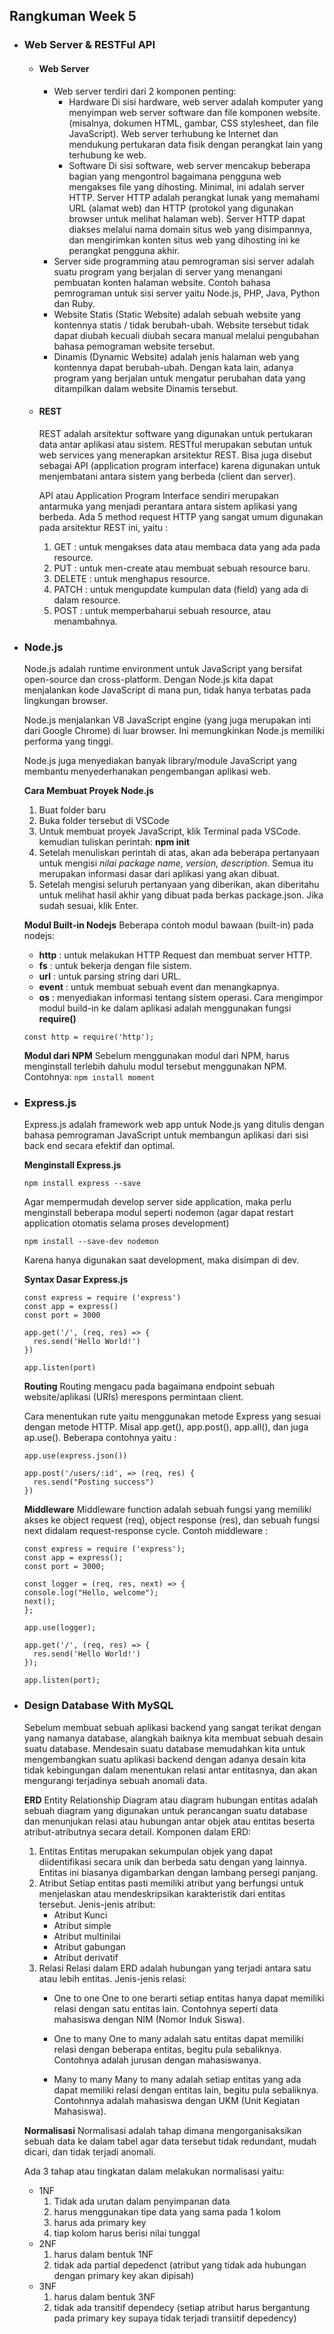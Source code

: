 ## Rangkuman Week 5
* ### Web Server & RESTFul API
  * #### Web Server
    * Web server terdiri dari 2 komponen penting:
      * Hardware
        Di sisi hardware, web server adalah komputer yang menyimpan web server software dan file komponen website. (misalnya, dokumen HTML, gambar, CSS stylesheet, dan file JavaScript). Web server terhubung ke Internet dan mendukung pertukaran data fisik dengan perangkat lain yang terhubung ke web.
      * Software
        Di sisi software, web server mencakup beberapa bagian yang mengontrol bagaimana pengguna web mengakses file yang dihosting. Minimal, ini adalah server HTTP. Server HTTP adalah perangkat lunak yang memahami URL (alamat web) dan HTTP (protokol yang digunakan browser untuk melihat halaman web). Server HTTP dapat diakses melalui nama domain situs web yang disimpannya, dan mengirimkan konten situs web yang dihosting ini ke perangkat pengguna akhir.
    * Server side programming atau pemrograman sisi server adalah suatu program yang berjalan di server yang menangani pembuatan konten halaman website. Contoh bahasa pemrograman untuk sisi server yaitu Node.js, PHP, Java, Python dan Ruby.
    * Website Statis (Static Website) adalah sebuah website yang kontennya statis / tidak berubah-ubah. Website tersebut tidak dapat diubah kecuali diubah secara manual melalui pengubahan bahasa pemograman website tersebut.
    * Dinamis (Dynamic Website) adalah jenis halaman web yang kontennya dapat berubah-ubah. Dengan kata lain, adanya program yang berjalan untuk mengatur perubahan data yang ditampilkan dalam website Dinamis tersebut.
  * #### REST
    REST adalah arsitektur software yang digunakan untuk pertukaran data antar aplikasi atau sistem. RESTful merupakan sebutan untuk web services yang menerapkan arsitektur REST. Bisa juga disebut sebagai API (application program interface) karena digunakan untuk menjembatani antara sistem yang berbeda (client dan server). 
    
    API atau Application Program Interface sendiri merupakan antarmuka yang menjadi perantara antara sistem aplikasi yang berbeda. Ada 5 method request HTTP yang sangat umum digunakan pada arsitektur REST ini, yaitu :
    1. GET : untuk mengakses data atau membaca data yang ada pada resource.
    2. PUT : untuk men-create atau membuat sebuah resource baru.
    3. DELETE : untuk menghapus resource.
    4. PATCH : untuk mengupdate kumpulan data (field) yang ada di dalam resource.
    5. POST : untuk memperbaharui sebuah resource, atau menambahnya.
* ### Node.js
  Node.js adalah runtime environment untuk JavaScript yang bersifat open-source dan cross-platform. Dengan Node.js kita dapat menjalankan kode JavaScript di mana pun, tidak hanya terbatas pada lingkungan browser.

  Node.js menjalankan V8 JavaScript engine (yang juga merupakan inti dari Google Chrome) di luar browser. Ini memungkinkan Node.js memiliki performa yang tinggi.

  Node.js juga menyediakan banyak library/module JavaScript yang membantu menyederhanakan pengembangan aplikasi web.

  **Cara Membuat Proyek Node.js**
  1. Buat folder baru
  2. Buka folder tersebut di VSCode
  3. Untuk membuat proyek JavaScript, klik Terminal pada VSCode. kemudian tuliskan perintah: **npm init**
  4. Setelah menuliskan perintah di atas, akan ada beberapa pertanyaan untuk mengisi *nilai package name, version, description*. Semua itu merupakan informasi dasar dari aplikasi yang akan dibuat.
  5. Setelah mengisi seluruh pertanyaan yang diberikan, akan diberitahu untuk melihat hasil akhir yang dibuat pada berkas package.json. Jika sudah sesuai, klik Enter.

  **Modul Built-in Nodejs**
  Beberapa contoh modul bawaan (built-in) pada nodejs:
  - **http** : untuk melakukan HTTP Request dan membuat server HTTP.
  - **fs** : untuk bekerja dengan file sistem.
  - **url** : untuk parsing string dari URL.
  - **event** : untuk membuat sebuah event dan menangkapnya.
  - **os** : menyediakan informasi tentang sistem operasi.
  Cara mengimpor modul build-in ke dalam aplikasi adalah menggunakan fungsi **require()**
  ```
  const http = require('http');
  ```

  **Modul dari NPM**
  Sebelum menggunakan modul dari NPM, harus menginstall terlebih dahulu modul tersebut menggunakan NPM. Contohnya: ```npm install moment ```

* ### Express.js
  Express.js adalah framework web app untuk Node.js yang ditulis dengan bahasa pemrograman JavaScript untuk membangun aplikasi dari sisi back end secara efektif dan optimal.

  **Menginstall Express.js**
  ```
  npm install express --save
  ```
  Agar mempermudah develop server side application, maka perlu menginstall beberapa modul seperti nodemon (agar dapat restart application otomatis selama proses development)
  ```
  npm install --save-dev nodemon
  ```
  Karena hanya digunakan saat development, maka disimpan di dev.

  **Syntax Dasar Express.js**
  ```
  const express = require ('express')
  const app = express()
  const port = 3000

  app.get('/', (req, res) => {
    res.send('Hello World!')
  })

  app.listen(port)
  ```

  **Routing**
  Routing mengacu pada bagaimana endpoint sebuah website/aplikasi (URIs) merespons permintaan client.

  Cara menentukan rute yaitu menggunakan metode Express yang sesuai dengan metode HTTP. Misal app.get(), app.post(), app.all(), dan juga ap.use().
  Beberapa contohnya yaitu :
  ```
  app.use(express.json())
  ```
  ```
  app.post('/users/:id', => (req, res) {
    res.send("Posting success")
  })  
  ```

  **Middleware**
  Middleware function adalah sebuah fungsi yang memiliki akses ke object request (req), object response (res), dan sebuah fungsi next didalam request-response cycle. Contoh middleware :
  ```
  const express = require ('express');
  const app = express();
  const port = 3000;

  const logger = (req, res, next) => {
  console.log("Hello, welcome");
  next();
  };

  app.use(logger);

  app.get('/', (req, res) => {
    res.send('Hello World!')
  });

  app.listen(port);
  ```

* ### Design Database With MySQL
  Sebelum membuat sebuah aplikasi backend yang sangat terikat dengan yang namanya database, alangkah baiknya kita membuat sebuah desain suatu database. Mendesain suatu database memudahkan kita untuk mengembangkan suatu aplikasi backend dengan adanya desain kita tidak kebingungan dalam menentukan relasi antar entitasnya, dan akan mengurangi terjadinya sebuah anomali data.

  **ERD** 
  Entity Relationship Diagram atau diagram hubungan entitas adalah sebuah diagram yang digunakan untuk perancangan suatu database dan menunjukan relasi atau hubungan antar objek atau entitas beserta atribut-atributnya secara detail.
  Komponen dalam ERD:
  1. Entitas
     Entitas merupakan sekumpulan objek yang dapat diidentifikasi secara unik dan berbeda satu dengan yang lainnya. Entitas ini biasanya digambarkan dengan lambang persegi panjang.
  2. Atribut
     Setiap entitas pasti memiliki atribut yang berfungsi untuk menjelaskan atau mendeskripsikan karakteristik dari entitas tersebut. Jenis-jenis atribut:
     - Atribut Kunci
     - Atribut simple
     - Atribut multinilai
     - Atribut gabungan
     - Atribut derivatif
  3. Relasi
     Relasi dalam ERD adalah hubungan yang terjadi antara satu atau lebih entitas. Jenis-jenis relasi:
      * One to one
        One to one berarti setiap entitas hanya dapat memiliki relasi dengan satu entitas lain. Contohnya seperti data mahasiswa dengan NIM (Nomor Induk Siswa).

      * One to many
        One to many adalah satu entitas dapat memiliki relasi dengan beberapa entitas, begitu pula sebaliknya. Contohnya adalah jurusan dengan mahasiswanya.

      * Many to many
        Many to many adalah setiap entitas yang ada dapat memiliki relasi dengan entitas lain, begitu pula sebaliknya. Contohnnya adalah mahasiswa dengan UKM (Unit Kegiatan Mahasiswa).

  **Normalisasi**
  Normalisasi adalah tahap dimana mengorganisaksikan sebuah data ke dalam tabel agar data tersebut tidak redundant, mudah dicari, dan tidak terjadi anomali.

  Ada 3 tahap atau tingkatan dalam melakukan normalisasi yaitu:
  - 1NF
    1. Tidak ada urutan dalam penyimpanan data
    2. harus menggunakan tipe data yang sama pada 1 kolom
    3. harus ada primary key
    4. tiap kolom harus berisi nilai tunggal
  - 2NF
    1. harus dalam bentuk 1NF
    2. tidak ada partial depedenct (atribut yang tidak ada hubungan dengan primary key akan dipisah)
  - 3NF
    1. harus dalam bentuk 3NF
    2. tidak ada transitif dependecy (setiap atribut harus bergantung pada primary key supaya tidak terjadi transiitif depedency)